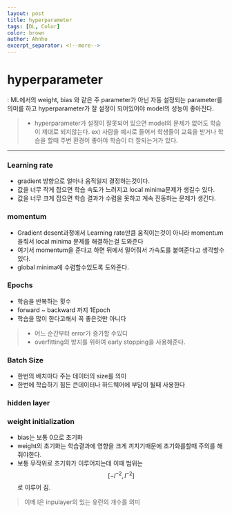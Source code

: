 ```yaml
---
layout: post
title: hyperparameter
tags: [DL, Color]
color: brown
author: Ahnho
excerpt_separator: <!--more-->
---
```


# hyperparameter

: ML에서의 weight, bias 와 같은 주 parameter가 아닌 자동 설정되는 parameter를 의미를 하고 hyperparameter가 잘 설정이 되어있어야 model의 성능이 좋아진다. 

<!--more-->

> - hyperparameter가 설정이 잘못되어 있으면 model의 문제가 없어도 학습이 제대로 되지않는다.
> ex)  사람을 예시로 들어서 학생들이 교육을 받거나 학습을 할때 주변 환경이 좋아야 학습이 더 잘되는거가 있다.
 
--- 


### Learning rate
- gradient 방향으로 얼마나 움직일지 결정하는것이다.
- 값을 너무 작게 잡으면 학습 속도가 느려지고 local minima문제가 생길수 있다.
- 값을 너무 크게 잡으면 학습 결과가 수렴을 못하고 계속 진동하는 문제가 생긴다.

### momentum
- Gradient desent과정에서 Learning rate만큼 움직이는것이 아니라 momentum을줘서 local minima 문제를 해결하는걸 도와준다
- 여기서 momentum을 준다고 하면 뒤에서 밀어줘서 가속도를 붙여준다고 생각할수 있다.
- global minima에 수렴할수있도록 도와준다.


### Epochs
- 학습을 반복하는 횟수 
- forward ~ backward 까지 1Epoch
- 학습을 많이 한다고해서 꼭 좋은것만 아니다
> - 어느 순간부터 error가 증가할 수있디
> - overfitting의 방지를 위하여 early stopping을 사용해준다.

### Batch Size
- 한번의 배치마다 주는 데이터의 size를 의미
- 한번에 학습하기 힘든 큰데이터나 하드웨어에 부담이 될때 사용한다


### hidden layer 

### weight initialization
- bias는 보통 0으로 초기화
- weight의 초기화는 학습결과에 영향을 크게 끼치기때문에 초기화를할때 주의를 해줘야한다.
- 보통 무작위로 초기화가 이루어지는데 이때 범위는 $$[-l^{-2}, l^{-2}]$$로 이루어 짐.
> 이떼 l은 inpulayer의 있는 유런의 개수를 의미




